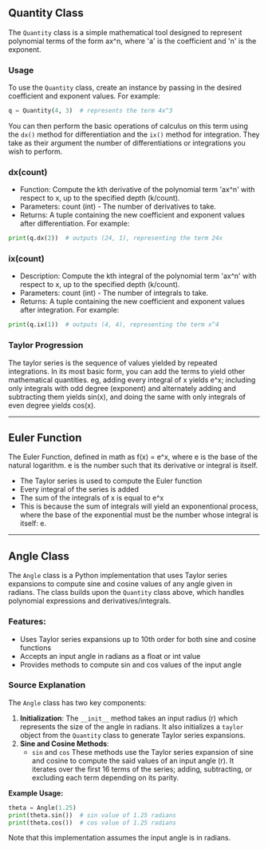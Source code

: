 ## Quantity Class
The `Quantity` class is a simple mathematical tool designed to represent polynomial terms of the form ax^n, where 'a' is the coefficient and 'n' is the exponent.

### Usage
To use the `Quantity` class, create an instance by passing in the desired coefficient and exponent values. For example:
```python
q = Quantity(4, 3)  # represents the term 4x^3
```

You can then perform the basic operations of calculus on this term using the `dx()` method for differentiation and the `ix()` method for integration. They take as their argument the number of differentiations or integrations you wish to perform.

### dx(count)

* Function: Compute the kth derivative of the polynomial term 'ax^n' with respect to x, up to the specified depth (k/count).
* Parameters: count (int) - The number of derivatives to take.
* Returns: A tuple containing the new coefficient and exponent values after differentiation. For example:
```python
print(q.dx(2))  # outputs (24, 1), representing the term 24x
```

### ix(count)

* Description: Compute the kth integral of the polynomial term 'ax^n' with respect to x, up to the specified depth (k/count).
* Parameters: count (int) - The number of integrals to take.
* Returns: A tuple containing the new coefficient and exponent values after integration. For example:
```python
print(q.ix(1))  # outputs (4, 4), representing the term x^4
```
### Taylor Progression
The taylor series is the sequence of values yielded by repeated integrations. In its most basic form, you can add the terms to yield other mathematical quantities. eg, adding every integral of x yields e^x; including only integrals with odd degree (exponent) and alternately adding and subtracting them yields sin(x), and doing the same with only integrals of even degree yields cos(x).

***
## Euler Function
The Euler Function, defined in math as f(x) = e^x, where e is the base of the natural logarithm. e is the number such that its derivative or integral is itself. 
* The Taylor series is used to compute the Euler function
* Every integral of the series is added
* The sum of the integrals of x is equal to e^x
* This is because the sum of integrals will yield an exponentional process, where the base of the exponential must be the number whose integral is itself: e.

***
## Angle Class
The `Angle` class is a Python implementation that uses Taylor series expansions to compute sine and cosine values of any angle given in radians. The class builds upon the `Quantity` class above, which handles polynomial expressions and derivatives/integrals.

### Features:
* Uses Taylor series expansions up to 10th order for both sine and cosine functions
* Accepts an input angle in radians as a float or int value
* Provides methods to compute sin and cos values of the input angle

### Source Explanation
The `Angle` class has two key components:

1. **Initialization**: The `__init__` method takes an input radius (r) which represents the size of the angle in radians. It also initializes a `taylor` object from the `Quantity` class to generate Taylor series expansions.
2. **Sine and Cosine Methods**:
	* `sin` and `cos` These methods use the Taylor series expansion of sine and cosine to compute the said values of an input angle (r). It iterates over the first 16 terms of the series; adding, subtracting, or excluding each term depending on its parity.

**Example Usage:**
```python
theta = Angle(1.25)
print(theta.sin())  # sin value of 1.25 radians
print(theta.cos())  # cos value of 1.25 radians
```
Note that this implementation assumes the input angle is in radians.
